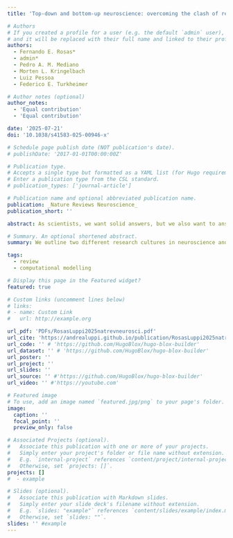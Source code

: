 ```yaml
---
title: 'Top-down and bottom-up neuroscience: overcoming the clash of research cultures'

# Authors
# If you created a profile for a user (e.g. the default `admin` user), write the username (folder name) here
# and it will be replaced with their full name and linked to their profile.
authors:
  - Fernando E. Rosas*
  - admin*
  - Pedro A. M. Mediano
  - Morten L. Kringelbach
  - Luiz Pessoa
  - Federico E. Turkheimer

# Author notes (optional)
author_notes:
  - 'Equal contribution'
  - 'Equal contribution'

date: '2025-07-21'
doi: '10.1038/s41583-025-00946-x'

# Schedule page publish date (NOT publication's date).
# publishDate: '2017-01-01T00:00:00Z'

# Publication type.
# Accepts a single type but formatted as a YAML list (for Hugo requirements).
# Enter a publication type from the CSL standard.
# publication_types: ['journal-article']

# Publication name and optional abbreviated publication name.
publication: _Nature Reviews Neuroscience_
publication_short: ''

abstract: As scientists, we want solid answers, but we also want to answer questions that matter. Yet, the brain’s complexity forces trade-offs between these desiderata, bringing about two distinct research approaches in neuroscience that we describe as ‘top-down’ and ‘bottom-up’. Recognizing the validity of both approaches dispels misunderstandings and unnecessary tension and promotes constructive interactions.

# Summary. An optional shortened abstract.
summary: We outline two different research cultures in neuroscience and the road ahead for overcoming their division.

tags:
  - review
  - computational modelling

# Display this page in the Featured widget?
featured: true

# Custom links (uncomment lines below)
# links:
# - name: Custom Link
#   url: http://example.org

url_pdf: 'PDFs/RosasLuppi2025natrevneurosci.pdf'
url_cite: 'https://andrealuppi.github.io/publication/RosasLuppi2025natrevneurosci/cite.bib'
url_code: '' # 'https://github.com/HugoBlox/hugo-blox-builder'
url_dataset: '' # 'https://github.com/HugoBlox/hugo-blox-builder'
url_poster: ''
url_project: ''
url_slides: ''
url_source: '' #'https://github.com/HugoBlox/hugo-blox-builder'
url_video: '' #'https://youtube.com'

# Featured image
# To use, add an image named `featured.jpg/png` to your page's folder.
image:
  caption: ''
  focal_point: ''
  preview_only: false

# Associated Projects (optional).
#   Associate this publication with one or more of your projects.
#   Simply enter your project's folder or file name without extension.
#   E.g. `internal-project` references `content/project/internal-project/index.md`.
#   Otherwise, set `projects: []`.
projects: []
#  - example

# Slides (optional).
#   Associate this publication with Markdown slides.
#   Simply enter your slide deck's filename without extension.
#   E.g. `slides: "example"` references `content/slides/example/index.md`.
#   Otherwise, set `slides: ""`.
slides: '' #example
---
```


<!-- {{% callout note %}}
Click the _Cite_ button above to demo the feature to enable visitors to import publication metadata into their reference management software.
{{% /callout %}}

{{% callout note %}}
Create your slides in Markdown - click the _Slides_ button to check out the example.
{{% /callout %}}

Add the publication's **full text** or **supplementary notes** here. You can use rich formatting such as including [code, math, and images](https://docs.hugoblox.com/content/writing-markdown-latex/). -->
